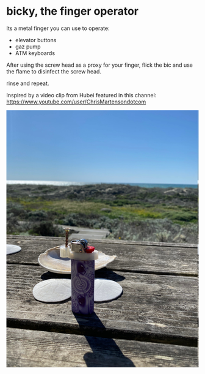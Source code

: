 # bicky, the finger operator

Its a metal finger you can use to operate:

- elevator buttons
- gaz pump
- ATM keyboards

After using the screw head as a proxy for your finger, flick the bic and use the flame to disinfect the screw head.

rinse and repeat.

Inspired by a video clip from Hubei featured in this channel:
https://www.youtube.com/user/ChrisMartensondotcom

![bicky](images/bicky.jpg)
